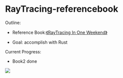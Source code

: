 # RayTracing-referencebook

Outline:

- Reference Book:[《RayTracing In One Weekend》](https://raytracing.github.io/)

- Goal: accomplish with Rust 

Current Progress: 
- Book2 done

![](https://s1.ax1x.com/2022/07/21/jqEar9.jpg)

